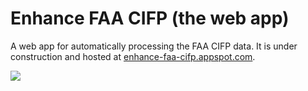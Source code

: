 # Enhance FAA CIFP (the web app)

A web app for automatically processing the FAA CIFP data. It is under
construction and hosted at
[enhance-faa-cifp.appspot.com](http://enhance-faa-cifp.appspot.com).

![](https://github.com/wallaceicy06/enhance-faa-cifp/workflows/Go/badge.svg)
